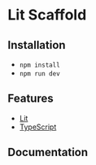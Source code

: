 # Lit Scaffold

## Installation

- `npm install`
- `npm run dev`

## Features

- [Lit](https://lit.dev/)
- [TypeScript](https://github.com/Microsoft/TypeScript)

## Documentation
